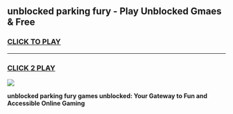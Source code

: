 
## unblocked parking fury - Play Unblocked Gmaes & Free
<h3>
<a href="https://news.freeplayer.one?title=unblocked_parking_fury&ref=16F">CLICK TO PLAY</a></h3>
<hr>

<h3>
<a href="https://news.freeplayer.one?title=unblocked_parking_fury&ref=16F">CLICK 2 PLAY</a>
  
</h3>

<a href="https://news.freeplayer.one?title=unblocked_parking_fury&ref=16F/"><img src="https://clearcache.store/games.png"></a>


**unblocked parking fury games unblocked: Your Gateway to Fun and Accessible Online Gaming**
